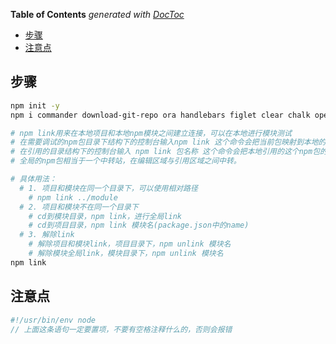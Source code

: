 <!-- START doctoc generated TOC please keep comment here to allow auto update -->
<!-- DON'T EDIT THIS SECTION, INSTEAD RE-RUN doctoc TO UPDATE -->
**Table of Contents**  *generated with [DocToc](https://github.com/thlorenz/doctoc)*

- [步骤](#%E6%AD%A5%E9%AA%A4)
- [注意点](#%E6%B3%A8%E6%84%8F%E7%82%B9)

<!-- END doctoc generated TOC please keep comment here to allow auto update -->

<!--
 * @Author: mrzou
 * @Date: 2021-07-18 23:37:39
 * @LastEditors: mrzou
 * @LastEditTime: 2021-07-23 12:21:08
 * @Description: file content
-->

## 步骤

```bash
npm init -y
npm i commander download-git-repo ora handlebars figlet clear chalk open -s

# npm link用来在本地项目和本地npm模块之间建立连接，可以在本地进行模块测试
# 在需要调试的npm包目录下结构下的控制台输入npm link 这个命令会把当前包映射到本地的一个全局的npm包里面；
# 在引用的目录结构下的控制台输入 npm link 包名称 这个命令会把本地引用的这个npm包的路径定位到全局的npm包下；
# 全局的npm包相当于一个中转站，在编辑区域与引用区域之间中转。

# 具体用法：
  # 1. 项目和模块在同一个目录下，可以使用相对路径
    # npm link ../module
  # 2. 项目和模块不在同一个目录下
    # cd到模块目录，npm link，进行全局link
    # cd到项目目录，npm link 模块名(package.json中的name)
  # 3. 解除link
    # 解除项目和模块link，项目目录下，npm unlink 模块名
    # 解除模块全局link，模块目录下，npm unlink 模块名
npm link
```

## 注意点

```js
#!/usr/bin/env node
// 上面这条语句一定要置项，不要有空格注释什么的，否则会报错
```
